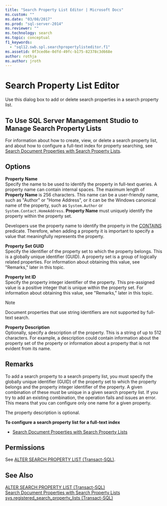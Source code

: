 ```yaml
---
title: "Search Property List Editor | Microsoft Docs"
ms.custom: ""
ms.date: "03/08/2017"
ms.prod: "sql-server-2014"
ms.reviewer: ""
ms.technology: search
ms.topic: conceptual
f1_keywords: 
  - "sql12.swb.spl.searchpropertylisteditor.f1"
ms.assetid: 0f3ced6e-0dfd-49fc-b175-82378c3d668e
author: rothja
ms.author: jroth
---
```

# Search Property List Editor
  Use this dialog box to add or delete search properties in a search property list.  
  
## To Use SQL Server Management Studio to Manage Search Property Lists  
 For information about how to create, view, or delete a search property list, and about how to configure a full-text index for property searching, see [Search Document Properties with Search Property Lists](../relational-databases/search/search-document-properties-with-search-property-lists.md).  
  
## Options  
 **Property Name**  
 Specify the name to be used to identify the property in full-text queries. A property name can contain internal spaces. The maximum length of **Property Name** is 256 characters. This name can be a user-friendly name, such as "Author" or "Home Address", or it can be the Windows canonical name of the property, such as `System.Author` or `System.Contact.HomeAddress`. **Property Name** must uniquely identify the property within the property set.  
  
 Developers use the property name to identify the property in the [CONTAINS](/sql/t-sql/queries/contains-transact-sql) predicate. Therefore, when adding a property it is important to specify a value that meaningfully represents the property.  
  
 **Property Set GUID**  
 Specify the identifier of the property set to which the property belongs. This is a globally unique identifier (GUID). A property set is a group of logically related properties. For information about obtaining this value, see "Remarks," later in this topic.  
  
 **Property Int ID**  
 Specify the property integer identifier of the property. This pre-assigned value is a positive integer that is unique within the property set. For information about obtaining this value, see "Remarks," later in this topic.  
  
> [!NOTE]  
>  Document properties that use string identifiers are not supported by full-text search.  
  
 **Property Description**  
 Optionally, specify a description of the property. This is a string of up to 512 characters. For example, a description could contain information about the property set of the property or information about a property that is not evident from its name.  
  
## Remarks  
 To add a search property to a search property list, you must specify the globally unique identifier (GUID) of the property set to which the property belongs and the property integer identifier of the property. A given combination of these must be unique in a given search property list. If you try to add an existing combination, the operation fails and issues an error. This means that you can configure only one name for a given property.  
  
 The property description is optional.  
  
 **To configure a search property list for a full-text index**  
  
-   [Search Document Properties with Search Property Lists](../relational-databases/search/search-document-properties-with-search-property-lists.md)  
  
## Permissions  
 See [ALTER SEARCH PROPERTY LIST &#40;Transact-SQL&#41;](/sql/t-sql/statements/alter-search-property-list-transact-sql).  
  
## See Also  
 [ALTER SEARCH PROPERTY LIST &#40;Transact-SQL&#41;](/sql/t-sql/statements/alter-search-property-list-transact-sql)   
 [Search Document Properties with Search Property Lists](../relational-databases/search/search-document-properties-with-search-property-lists.md)   
 [sys.registered_search_property_lists &#40;Transact-SQL&#41;](/sql/relational-databases/system-catalog-views/sys-registered-search-property-lists-transact-sql)  
  
  
